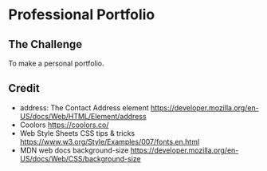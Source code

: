 # Professional Portfolio

## The Challenge

To make a personal portfolio.

## Credit
- address: The Contact Address element https://developer.mozilla.org/en-US/docs/Web/HTML/Element/address
- Coolors https://coolors.co/
- Web Style Sheets CSS tips & tricks https://www.w3.org/Style/Examples/007/fonts.en.html
- MDN web docs background-size https://developer.mozilla.org/en-US/docs/Web/CSS/background-size